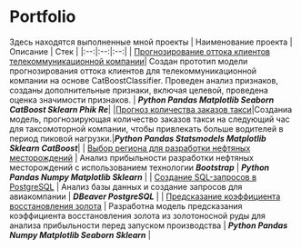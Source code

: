 # Portfolio
Здесь находятся выполненные мной проекты
| Наименование проекта | Описание | Стек |
|:--:|:--:|:--:|
|  [Прогнозирование оттока клиентов телекоммуникационной компании](https://github.com/ziovov/Portfolio/tree/main/clients_outflow)| Создан прототип модели прогнозирования оттока клиентов для телекоммуникационной компании на основе CatBoostClassifier. Проведен анализ признаков, созданы дополнительные признаки, включая целевой, проведена оценка значимости признаков. | ***Python Pandas Matplotlib Seaborn CatBoost Sklearn Phik Re***|
|[Прогноз количества заказов такси](https://github.com/ziovov/Portfolio/tree/main/taxi)|Созданиа модель, прогнозирующая количество заказов такси на следующий час для таксомоторной компании, чтобы привлекать больше водителей в период пиковой нагрузки.|***Python Pandas Statsmodels Matplotlib Sklearn CatBoost***|
| [Выбор региона для разработки нефтяных месторождений](https://github.com/ziovov/Portfolio/tree/main/oil_company) | Анализ прибыльности разработки нефтяных месторождений с использованием технологии ***Bootstrap*** | ***Python Pandas Numpy Matplotlib Sklearn*** |
| [Создание SQL-запросов в PostgreSQL](https://github.com/ziovov/Portfolio/tree/main/bookings) | Анализ базы данных и создание запросов для авиакомпании | ***DBeaver PostgreSQL*** |
| [Предсказание коэффициента восстановления золота](https://github.com/ziovov/Portfolio/tree/main/gold_recovery) | Разработна модель предсказания коэффициента восстановления золота из золотоносной руды для анализа прибыльности перед запуском производства | ***Python Pandas Numpy Matplotlib Seaborn Sklearn*** |
